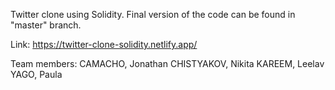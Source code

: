 Twitter clone using Solidity.
Final version of the code can be found in "master" branch.

Link: https://twitter-clone-solidity.netlify.app/

Team members:
  CAMACHO, Jonathan
  CHISTYAKOV, Nikita 
  KAREEM, Leelav
  YAGO, Paula
  
